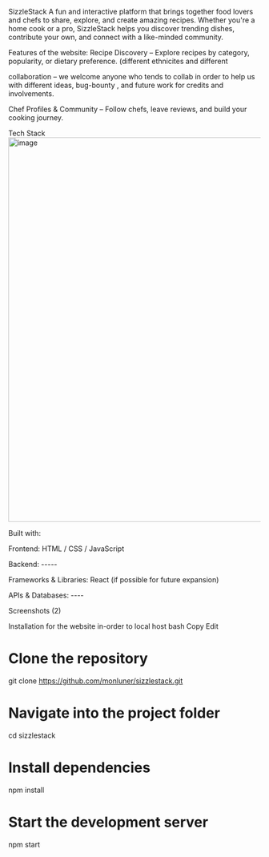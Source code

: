 SizzleStack 
A fun and interactive platform that brings together food lovers and chefs to share, explore, and create amazing recipes. Whether you're a home cook or a pro, SizzleStack helps you discover trending dishes, contribute your own, and connect with a like-minded community.

Features of the website:
  Recipe Discovery – Explore recipes by category, popularity, or dietary preference. (different ethnicites and different 

  collaboration –  we welcome anyone who tends to collab in order to help us with different ideas, bug-bounty , and future work for credits and involvements.

  Chef Profiles & Community – Follow chefs, leave reviews, and build your cooking journey.

 Tech Stack<img width="1366" height="768" alt="image" src="https://github.com/user-attachments/assets/93d1375c-ee31-4999-b85f-d3a27318c816" />

Built with:

Frontend: HTML / CSS / JavaScript

Backend: -----

Frameworks & Libraries: React (if possible for future expansion)

APIs & Databases: ----

Screenshots (2)


Installation for the website in-order to local host
bash
Copy
Edit
# Clone the repository
git clone https://github.com/monluner/sizzlestack.git

# Navigate into the project folder
cd sizzlestack

# Install dependencies
npm install

# Start the development server
npm start
